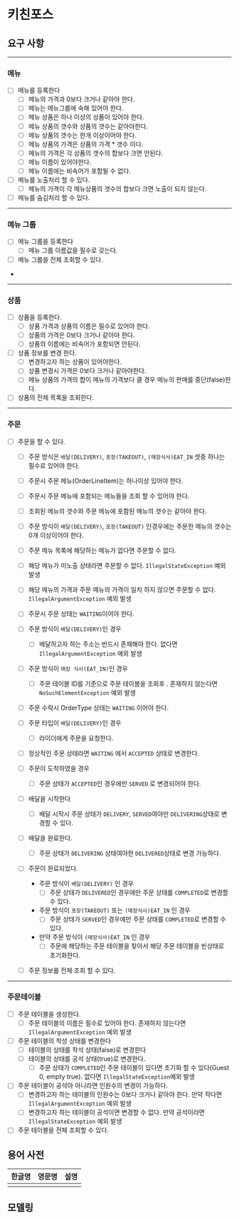 # 키친포스

## 요구 사항

----

### 메뉴

- [ ] 메뉴를 등록한다
    - [ ] 메뉴의 가격과 0보다 크거나 같아야 한다.
    - [ ] 메뉴는 메뉴그룹에 속해 있어야 한다.
    - [ ] 메뉴 상품은 하나 이상의 상품이 있어야 한다.
    - [ ] 메뉴 상품의 갯수와 상품의 갯수는 같아야한다.
    - [ ] 메뉴 상품의 갯수는 한개 이상이어야 한다.
    - [ ] 메뉴 상품의 가격은 상품의 가격 * 갯수 이다.
    - [ ] 메뉴의 가격은 각 상품의 갯수의 합보다 크면 안된다.
    - [ ] 메뉴 이름이 있어야한다.
    - [ ] 메뉴 이름에는 비속어가 포함될 수 없다.

- [ ] 메뉴를 노출처리 할 수 있다.
    - [ ]  메뉴의 가격이 각 메뉴상품의 갯수의 합보다 크면 노출이 되지 않는다.
- [ ] 메뉴를 숨김처리 할 수 있다.

----

### 메뉴 그룹

- [ ] 메뉴 그룹을 등록한다
    - [ ] 메뉴 그룹 이름값을 필수로 갖는다.
- [ ] 메뉴 그룹을 전체 조회할 수 있다.
-

----

### 상품

- [ ] 상품을 등록한다.
    - [ ] 상품 가격과 상품의 이름은 필수로 있어야 한다.
    - [ ] 상품의 가격은 0보다 크거나 같아야 한다.
    - [ ] 상품의 이름에는 비속어가 포함되면 안된다.

- [ ] 상품 정보를 변경 한다.
    - [ ] 변경하고자 하는 상품이 있어야한다.
    - [ ] 상품 변경시 가격은 0보다 크거나 같아야한다.
    - [ ] 메뉴 상품의 가격의 합이 메뉴의 가격보다 클 경우 메뉴의 판매를 중단(false)한다.

- [ ] 상품의 전체 목록을 조회한다.

----

### 주문

- [ ] 주문을 할 수 있다.
    - [ ] 주문 방식은 `배달(DELIVERY)`, `포장(TAKEOUT)`, `(매장식사)EAT_IN` 셋중 하나는 필수로 있어야 한다.
    - [ ] 주문시 주문 메뉴(OrderLineItem)는 하나이상 있어야 한다.
    - [ ] 주문시 주문 메뉴에 포함되는 메뉴들을 조회 할 수 있어야 한다.
    - [ ] 조회된 메뉴의 갯수와 주문 메뉴에 포함된 메뉴의 갯수는 같아야 한다.
    - [ ] 주문 방식이 `배달(DELIVERY)`, `포장(TAKEOUT)` 인경우에는 주문한 메뉴의 갯수는 0개 이상이어야 한다.
    - [ ] 주문 메뉴 목록에 해당하는 메뉴가 없다면 주문할 수 없다.
    - [ ] 해당 메뉴가 미노출 상태라면 주문할 수 없다. `IllegalStateException` 예외 발생
    - [ ] 해당 메뉴의 가격과 주문 메뉴의 가격이 일치 하지 않으면 주문할 수 없다. `IllegalArgumentException` 예외 발생
    - [ ] 주문시 주문 상태는 `WAITING`이어야 한다.
    - [ ] 주문 방식이 `배달(DELIVERY)`인 경우
        - [ ] 배달하고자 하는 주소는 반드시 존재해야 한다. 없다면 `IllegalArgumentException` 예외 발생
    - [ ] 주문 방식이 `매장 식사(EAT_IN)`인 경우
        - [ ] 주문 테이블 ID를 기준으로 주문 테이블을 조회후 . 존재하지 않는다면 `NoSuchElementException` 예외 발생

    - [ ] 주문 수락시 OrderType 상태는 `WAITING` 이어야 한다.
    - [ ] 주문 타입이 `배달(DELIVERY)`인 경우
        - [ ] 라이더에게 주문을 요청한다.
    - [ ] 정상적인 주문 상태라면 `WAITING` 에서 `ACCEPTED` 상태로 변경한다.

    - [ ] 주문이 도착하였을 경우
        - [ ] 주문 상태가 `ACCEPTED`인 경우에만 `SERVED` 로 변경되어야 한다.

    - [ ] 배달을 시작한다
        - [ ] 배달 시작시 주문 상태가 `DELIVERY`, `SERVED`여야만 `DELIVERING`상태로 변경할 수 있다.

    - [ ] 배달을 완료한다.
        - [ ] 주문 상태가 `DELIVERING` 상태여야한 `DELIVERED`상태로 변경 가능하다.

    - [ ] 주문이 완료되었다.
        - 주문 방식이 `배달(DELIVERY)` 인 경우
            - [ ] 주문 상태가 `DELIVERED`인 경우에만 주문 상태를 `COMPLETED`로 변경할 수 있다.
        - 주문 방식이 `포장(TAKEOUT)` 또는 `(매장식사)EAT_IN` 인 경우
            - [ ] 주문 상태가 `SERVED`인 경우에만 주문 상태를 `COMPLETED`로 변경할 수 있다.
        - 만약 주문 방식이 `(매장식사)EAT_IN` 인 경우
            - [ ] 주문에 해당하는 주문 테이블을 찾아서 해당 주문 테이블을 빈상태로 초기화한다.
    - [ ] 주문 정보롤 전체 조회 할 수 있다.

----

### 주문테이블

- [ ] 주문 테이블을 생성한다.
    - [ ] 주문 테이블의 이름은 필수로 있어야 한다. 존재하지 않는다면 `IllegalArgumentException` 예외 발생

- [ ] 주문 테이블의 착성 상태를 변경한다
    - [ ] 테이블의 상태를 착석 상태(false)로 변경한다
    - [ ] 테이블의 상태를 공석 상태(true)로 변경한다.
        - [ ] 주문 상태가 `COMPLETED`인 주문 테이블이 있다면 초기화 할 수 있다(Guest 0, empty true). 없다면 `IllegalStateException`예외 발생

- [ ] 주문 테이블이 공석아 아니라면 인원수의 변경이 가능하다.
    - [ ] 변경하고자 하는 테이블의 인원수는 0보다 크거나 같아야 한다. 만약 작다면 `IllegalArgumentException` 예외 발생
    - [ ] 변경하고자 하는 테이블이 공석이면 변경할 수 없다. 만약 공석이라면 `IllegalStateException` 예외 발생

- [ ] 주문 테이블을 전체 조회할 수 있다.

## 용어 사전

| 한글명 | 영문명 | 설명 |
| --- | --- | --- |
|  |  |  |

## 모델링
